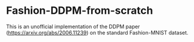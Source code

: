 # Fashion-DDPM-from-scratch
This is an unofficial implementation of the DDPM paper (https://arxiv.org/abs/2006.11239) on the standard Fashion-MNIST dataset.

## 